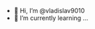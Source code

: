 - 👋 Hi, I’m @vladislav9010
- 🌱 I’m currently learning ...


<!---
vladislav9010/vladislav9010 is a ✨ special ✨ repository because its `README.md` (this file) appears on your GitHub profile.
You can click the Preview link to take a look at your changes.
--->
